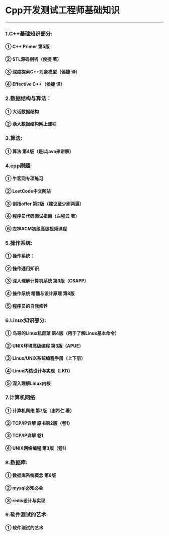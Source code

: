 # **Cpp开发测试工程师基础知识**
----------------------------------------------------------------------------
### **1.C++基础知识部分:** 
####  ① C++ Primer 第5版
####  ② STL源码剖析（侯捷 著）
####  ③ 深度探索C++对象模型（侯捷 译）
####  ④ Effective C++（侯捷 译）

### **2.数据结构与算法：**

####  ① 大话数据结构
####  ② 浙大数据结构网上课程

### **3.算法:**
####  ① 算法 第4版（是以java来讲解）

### **4.cpp刷题:**
####  ① 牛客网专项练习
####  ② LeetCode中文网站
####  ③ 剑指offer 第2版（建议至少刷两遍）
####  ④ 程序员代码面试指南（左程云 著）
####  ⑥ 左神ACM初级高级视频课程

### **5.操作系统:** 
####  ① 操作系统：
####  ② 操作通用知识
####  ③ 深入理解计算机系统 第3版（CSAPP）
####  ④ 操作系统 精髓与设计原理 第8版
####  ⑤ 程序员的自我修养


### **6.Linux知识部分:**
####  ① 鸟哥的Linux私房菜 第4版（用于了解Linux基本命令）
####  ② UNIX环境高级编程 第3版（APUE）
####  ③ Linux/UNIX系统编程手册（上下册）
####  ④ Linux内核设计与实现（LKD）
####  ⑤ 深入理解Linux内核

### **7.计算机网络:**
####  ① 计算机网络 第7版（谢希仁 著）
####  ② TCP/IP详解 原书第2版（卷1）
####  ③ TCP/IP详解 卷1
####  ④ UNIX网络编程 第3版（卷1）

### **8.数据库:**
####  ① 数据库系统概念 第6版
####  ② mysql必知必会
####  ③ redis设计与实现

### **9.软件测试的艺术:**
#### ① 软件测试的艺术
